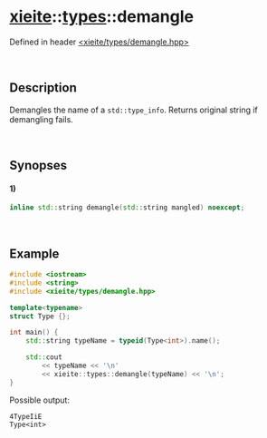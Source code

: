 # [xieite](../xieite.md)\:\:[types](../types.md)\:\:demangle
Defined in header [<xieite/types/demangle.hpp>](../../include/xieite/types/demangle.hpp)

&nbsp;

## Description
Demangles the name of a `std::type_info`. Returns original string if demangling fails.

&nbsp;

## Synopses
#### 1)
```cpp
inline std::string demangle(std::string mangled) noexcept;
```

&nbsp;

## Example
```cpp
#include <iostream>
#include <string>
#include <xieite/types/demangle.hpp>

template<typename>
struct Type {};

int main() {
    std::string typeName = typeid(Type<int>).name();

    std::cout
        << typeName << '\n'
        << xieite::types::demangle(typeName) << '\n';
}
```
Possible output:
```
4TypeIiE
Type<int>
```
